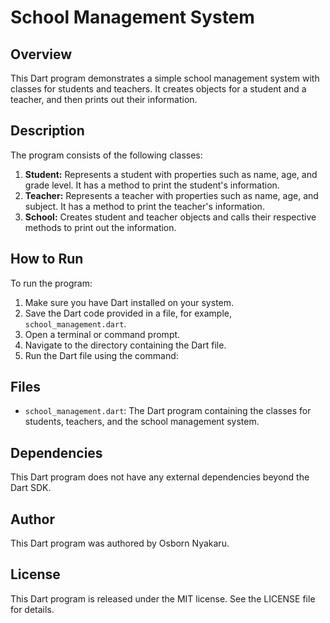 # School Management System

## Overview
This Dart program demonstrates a simple school management system with classes for students and teachers. It creates objects for a student and a teacher, and then prints out their information.

## Description
The program consists of the following classes:
1. **Student:** Represents a student with properties such as name, age, and grade level. It has a method to print the student's information.
2. **Teacher:** Represents a teacher with properties such as name, age, and subject. It has a method to print the teacher's information.
3. **School:** Creates student and teacher objects and calls their respective methods to print out the information.

## How to Run
To run the program:
1. Make sure you have Dart installed on your system.
2. Save the Dart code provided in a file, for example, `school_management.dart`.
3. Open a terminal or command prompt.
4. Navigate to the directory containing the Dart file.
5. Run the Dart file using the command:


## Files
- `school_management.dart`: The Dart program containing the classes for students, teachers, and the school management system.

## Dependencies
This Dart program does not have any external dependencies beyond the Dart SDK.

## Author
This Dart program was authored by Osborn Nyakaru.

## License
This Dart program is released under the MIT license. See the LICENSE file for details.
